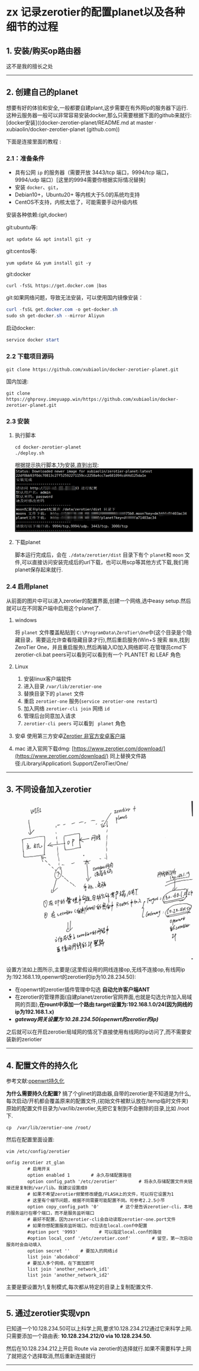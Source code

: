 # zx 记录zerotier的配置planet以及各种细节的过程

## 1.  安装/购买op路由器

这不是我的擅长之处

---

## 2. 创建自己的planet

想要有好的体验和安全,一般都要自建plant,这步需要在有外网ip的服务器下运行.这种云服务器一般可以非常容易安装docker,那么只需要根据下面的github来就行:[docker安装]((docker-zerotier-planet/README.md at master · xubiaolin/docker-zerotier-planet (github.com))

下面是连接里面的教程 :

### 2.1：准备条件

- 具有公网 `ip` 的服务器（需要开放 3443/tcp 端口，9994/tcp 端口，9994/udp 端口）[这里的9994需要你根据实际情况替换]
- 安装 `docker`、`git`，
- Debian10+，Ubuntu20+ 等内核大于5.0的系统均支持
- CentOS不支持，内核太低了，可能需要手动升级内核

安装各种依赖:(git,docker)

git:ubuntu等:

```shell
apt update && apt install git -y
```

git:centos等:

```shell
yum update && yum install git -y
```

git:docker

```shell
curl -fsSL https://get.docker.com |bas
```

git:如果网络问题，导致无法安装，可以使用国内镜像安装：

```powershell
curl -fsSL get.docker.com -o get-docker.sh
sudo sh get-docker.sh --mirror Aliyun
```

启动docker:

```powershell
service docker start
```

### 2.2 下载项目源码

```shell
git clone https://github.com/xubiaolin/docker-zerotier-planet.git
```

国内加速:

```shell
git clone https://ghproxy.imoyuapp.win/https://github.com/xubiaolin/docker-zerotier-planet.git
```

### 2.3 安装

1. 执行脚本

   ```shell
   cd docker-zerotier-planet
   ./deploy.sh
   ```

   根据提示执行脚本,1为安装,直到出现:![1724047455057](image/zerotier/1724047455057.png)
2. 下载planet

   脚本运行完成后，会在 `./data/zerotier/dist` 目录下有个 `planet`和 `moon` 文件,可以直接访问安装完成后的url下载，也可以用scp等其他方式下载,我们用planet保存起来就行.

### 2.4 启用planet

从前面的图片中可以进入zerotier的配置界面,创建一个网络,选中easy setup.然后就可以在不同客户端中启用这个planet了.

1. windows

   将 `planet` 文件覆盖粘贴到 `C:\ProgramData\ZeroTier\One`中(这个目录是个隐藏目录，需要运允许查看隐藏目录才行),然后重启服务(Win+S 搜索 `服务`,找到ZeroTier One，并且重启服务),然后再输入ID加入网络即可.在管理员cmd下zerotier-cli.bat peers可以看到可以看到有一个 PLANTET 和 LEAF 角色
2. Linux

   1. 安装linux客户端软件
   2. 进入目录 `/var/lib/zerotier-one`
   3. 替换目录下的 `planet` 文件
   4. 重启 `zerotier-one` 服务(`service zerotier-one restart`)
   5. 加入网络 `zerotier-cli join` 网络 `id`
   6. 管理后台同意加入请求
   7. `zerotier-cli peers` 可以看到 ` planet` 角色
3. 安卓
   使用第三方安卓[Zerotier 非官方安卓客户端
   ](https://github.com/kaaass/ZerotierFix)
4. mac
   进入官网下载dmg: [https://www.zerotier.com/download/](https://www.zerotier.com/download/) 同上替换文件路径:/Library/Application\ Support/ZeroTier/One/

---

## 3. 不同设备加入zerotier

![1724048982648](image/zerotier/1724048982648.png)

设置方法如上图所示,主要是(这里假设用的网线连接op,无线不连接op,有线网ip为:192.168.1.19,openwrt的zerotier的ip为10.28.234.50):

* 在openwrt的zerotier插件管理中勾选 **自动允许客户端ANT**
* 在zerotier的管理界面(自建planet/zerotier官网界面,也就是勾选允许加入局域网的页面),**在rount中添加一个路由:target设置为:192.168.1.0/24(因为网线的ip为192.168.1.x)**
* ***gateway网关设置为:10.28.234.50(openwrt的zerotier的ip)***

之后就可以在开启zerotier局域网的情况下直接使用有线网的ip访问了,而不需要安装新的zeriotier

---

## 4. 配置文件的持久化

参考文献:[openwrt持久化](https://blog.mewwoof.cn/tech/cloud-native/1897/)

**为什么需要持久化配置?** 搞了个glinet的路由器,自带的zerotier是不知道是为什么,每次启动/开机都会覆盖原来的配置文件,(初始文件被默认放在/temp临时文件夹)原始的配置文件目录为/var/lib/zerotier,先把它复制到不会删除的目录,比如 /root下.

```shell
cp  /var/lib/zerotier-one /root/
```

然后在配置里面设置:

```shell
vim /etc/config/zerotier
```

```
onfig zerotier zt_glan
        # 启用开关
        option enabled 1        # 永久存储配置路径
        option config_path '/etc/zerotier'        # 将永久存储配置文件夹链接还是复制到/var/lib。我建议设置成0
        # 如果不希望zerotier频繁修改硬盘/FLASH上的文件，可以将它设置为1
        # 这里有个细节问题，根据不同需要可能配置不同。可参考2.2.5小节
        option copy_config_path '0'        # 这个是告诉zerotier-cli，本地的服务运行在哪个端口，而不是服务监听端口
        # 最好不配置，因为zerotier-cli会自动读取zerotier-one.port文件
        # 如果你想配置服务监听端口，你应该在local.conf中配置
        #option port '9993'        # 可以指定local.conf的路径
        #option local_conf '/etc/zerotier.conf'        # 留空，第一次启动服务时会自动填入
        option secret ''    # 要加入的网络id
        list join 'abcdabcd'
        # 要加入多个网络，在下面加即可
        list join 'another_network_id1'
        list join 'another_network_id2'
```

主要是要设置为1,复制模式,每次都从特定的目录上复制配置文件.

---

## 5. 通过zerotier实现vpn

已知道一个10.128.234.50可以上科学上网,要求10.128.234.212通过它来科学上网.只需要添加一个路由表:  **10.128.234.212/0 via 10.128.234.50.**

然后在10.128.234.212上开启 Route via zerotier的选择就行.如果不需要科学上网了就把这个选择取消,然后重新连接就行

---
